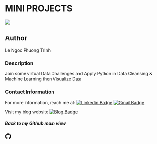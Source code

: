 # MINI PROJECTS

<img src="https://static1.makeuseofimages.com/wordpress/wp-content/uploads/2021/11/Python-and-code.jpg?q=50&fit=contain&w=1500&h=750&dpr=1.5"/>

## Author
Le Ngoc Phuong Trinh
### Description
Join some virtual Data Challenges and Apply Python in Data Cleansing & Machine Learning then Visualize Data

 ### Contact Information
 For more information, reach me at:
  [![Linkedin Badge](https://img.shields.io/badge/-LinkedIn-blue?style=flat&logo=Linkedin&logoColor=white)](https://www.linkedin.com/in/kayleetrinh99/) 
  [![Gmail Badge](https://img.shields.io/badge/-GMail-red?style=flat&logo=Gmail&logoColor=white)](mailto:lengocphuongtrinh.ftu2@gmail.com)
 
 Visit my blog website [![Blog Badge](https://img.shields.io/badge/-Blog-blue?style=flat&logo=Twitter&logoColor=white)](https://lnptchinchin.wixsite.com/chinchin)  

##### Back to my Github main view 
<a href="https://github.com/LeNgocPhuongTrinh">
  <img src="https://github.com/devicons/devicon/blob/master/icons/github/github-original.svg" width="20" height="20"> 
</a>

